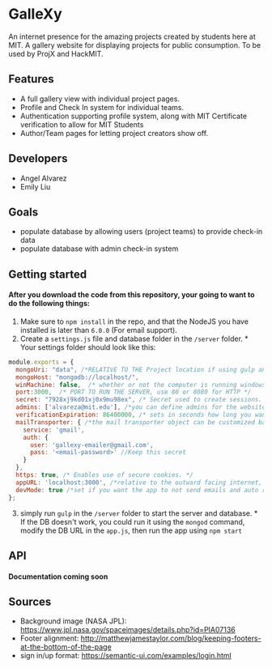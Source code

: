 # GalleXy
An internet presence for the amazing projects created by students here at MIT. A gallery website for displaying projects for public consumption. To be used by ProjX and HackMIT.

## Features
  * A full gallery view with individual project pages.
  * Profile and Check In system for individual teams.
  * Authentication supporting profile system, along with MIT Certificate verification to allow for MIT Students
  * Author/Team pages for letting project creators show off.

## Developers
  * Angel Alvarez
  * Emily Liu

## Goals
  * populate database by allowing users (project teams) to provide check-in data
  * populate database with admin check-in system

## Getting started
#### After you download the code from this repository, your going to want to do the following things:
  1. Make sure to `npm install` in the repo, and that the NodeJS you have installed is later than `6.0.0` (For email support).
  2. Create a `settings.js` file and database folder in the `/server` folder.
    * Your settings folder should look like this:
```javascript
module.exports = {
  mongoUri: "data", /*RELATIVE TO THE Project location if using gulp and localhost*/
  mongoHost: "mongodb://localhost/",
  winMachine: false,  /* whether or not the computer is running windows, or linux/mac OS. This affects the automation of the tasks.*/
  port:3000,  /* PORT TO RUN THE SERVER, use 80 or 8080 for HTTP */
  secret: "7928xj9kd01xj0x9mu98ex", /* Secret used to create sessions. keep secret. */
  admins: ['alvareza@mit.edu'], /*you can define admins for the website using their emails. */
  verificationExpiration: 86400000, /* sets in seconds how long you want to wait for the code to expire */
  mailTransporter: { /*the mail transporter object can be customized based on the nodemailer documentation*/
    service: 'gmail',
    auth: {
      user: 'gallexy-emailer@gmail.com',
      pass: '<email-password>' //Keep this secret
    }
  },
  https: true, /* Enables use of secure cookies. */
  appURL: 'localhost:3000', /*relative to the outward facing internet, if using an http port, omit the port. */
  devMode: true /*set if you want the app to not send emails and auto register people when the sign up, good for testing. */
};
```
  3. simply run `gulp` in the `/server` folder to start the server and database.
    * If the DB doesn't work, you could run it using the `mongod` command, modify the DB URL in the `app.js`, then run the app using `npm start`
## API
#### Documentation coming soon 

## Sources
* Background image (NASA JPL): https://www.jpl.nasa.gov/spaceimages/details.php?id=PIA07136
* Footer alignment: http://matthewjamestaylor.com/blog/keeping-footers-at-the-bottom-of-the-page
* sign in/up format: https://semantic-ui.com/examples/login.html
